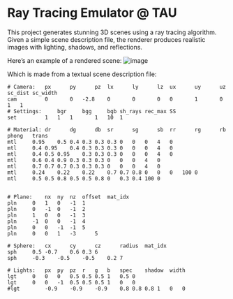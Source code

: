 # Ray Tracing Emulator @ TAU

This project generates stunning 3D scenes using a ray tracing algorithm. Given a simple scene description file, the renderer produces realistic images with lighting, shadows, and reflections.

Here’s an example of a rendered scene:
![image](https://github.com/user-attachments/assets/9befa618-e0cd-471f-90d7-9ceb03ba93f3)

Which is made from a textual scene description file:
```
# Camera: 	px   	py   	pz 	lx  	ly  	lz 	ux  	uy  	uz 	sc_dist	sc_width
cam 	  	0    	0	-2.8 	0   	0   	0  	0   	1   	0  	1	1
# Settings: 	bgr  	bgg  	bgb	sh_rays	rec_max SS
set 		1  	1  	1   	1 	10	1

# Material:	dr    	dg    	db	sr   	sg   	sb 	rr   	rg  	rb	phong 	trans
mtl		0.95	0.5	0.4	0.3	0.3	0.3	0	0	0	4	0
mtl		0.4	0.95	0.4	0.3	0.3	0.3	0	0	0	4	0
mtl		0.4	0.5	0.95	0.3	0.3	0.3	0	0	0	4	0
mtl		0.6	0.4	0.9	0.3	0.3	0.3	0	0	0	4	0
mtl		0.7	0.7	0.7	0.3	0.3	0.3	0	0	0	4	0
mtl		0.24	0.22	0.22	0.7	0.7	0.8	0	0	0	100	0
mtl		0.5	0.5	0.8	0.5	0.5	0.8	0	0.3	0.4	100	0


# Plane:	nx	ny	nz	offset	mat_idx
pln		0	1	0	-1	1
pln		0	-1	0	-1	2
pln		1	0	0	-1	3
pln		-1	0	0	-1	4
pln		0	0	-1	-1	5
pln		0	0	1	-3      5

# Sphere:	cx   	cy   	cz  	radius 	mat_idx
sph		0.5	-0.7	0.6	0.3	6
sph		-0.3	-0.5	-0.5	0.2	7

# Lights:	px	py	pz	r	g	b	spec	shadow	width
lgt		0	0	0	0.5	0.5	0.5	1	0.5	0
lgt		0	0	-1	0.5	0.5	0.5	1	0	0
#lgt		-0.9	-0.9	-0.9	0.8	0.8	0.8	1	0	0
```
